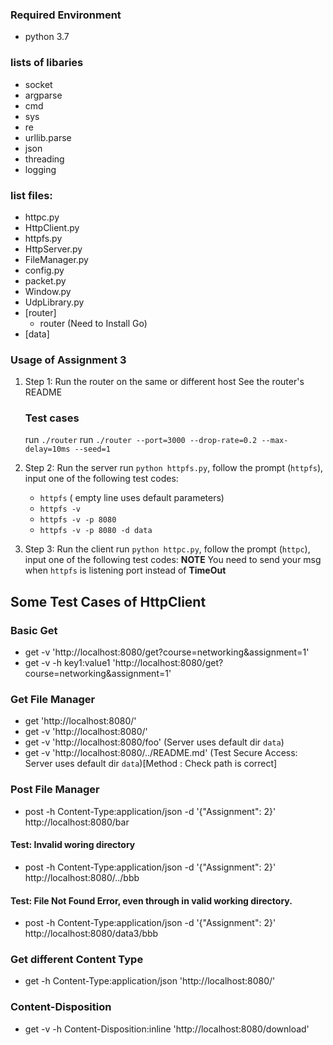 ### Required Environment
- python 3.7

### lists of libaries
- socket
- argparse
- cmd
- sys
- re
- urllib.parse
- json
- threading
- logging

### list files:
- httpc.py
- HttpClient.py
- httpfs.py
- HttpServer.py
- FileManager.py
- config.py
- packet.py
- Window.py
- UdpLibrary.py
- [router]
    - router (Need to Install Go)
- [data]

### Usage of Assignment 3
1. Step 1: Run the router on the same or different host
   See the router's README
   ### Test cases
   run `./router`
   run ` ./router --port=3000 --drop-rate=0.2 --max-delay=10ms --seed=1 `



2. Step 2: Run the server
   run `python httpfs.py`, follow the prompt (`httpfs`), input one of the following test codes:
    - `httpfs` ( empty line uses default parameters)
    - `httpfs -v`
    - `httpfs -v -p 8080`
    - `httpfs -v -p 8080 -d data`

3. Step 3: Run the client
   run `python httpc.py`, follow the prompt (`httpc`), input one of the following test codes:
   **NOTE** You need to send your msg when `httpfs` is listening port instead of **TimeOut**
## Some Test Cases of HttpClient
### Basic Get
- get -v 'http://localhost:8080/get?course=networking&assignment=1'
- get -v -h key1:value1 'http://localhost:8080/get?course=networking&assignment=1'

### Get File Manager
- get 'http://localhost:8080/'
- get -v 'http://localhost:8080/'
- get -v 'http://localhost:8080/foo' (Server uses default dir `data`)
- get -v 'http://localhost:8080/../README.md' (Test Secure Access: Server uses default dir `data`)[Method : Check path is correct]

### Post File Manager
- post -h Content-Type:application/json -d '{"Assignment": 2}' http://localhost:8080/bar

#### Test: Invalid woring directory
- post -h Content-Type:application/json -d '{"Assignment": 2}' http://localhost:8080/../bbb
#### Test: File Not Found Error, even through in valid working directory.
- post -h Content-Type:application/json -d '{"Assignment": 2}' http://localhost:8080/data3/bbb

### Get different Content Type
- get -h Content-Type:application/json 'http://localhost:8080/'

### Content-Disposition
- get -v -h Content-Disposition:inline 'http://localhost:8080/download'
